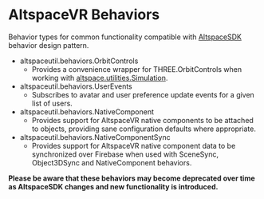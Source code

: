 # AltspaceVR Behaviors
Behavior types for common functionality compatible with [AltspaceSDK](https://github.com/AltspaceVR/AltspaceSDK/) behavior design pattern.

* altspaceutil.behaviors.OrbitControls
  * Provides a convenience wrapper for THREE.OrbitControls when working with [altspace.utilities.Simulation](https://altspacevr.github.io/AltspaceSDK/doc/js/module-altspace_utilities.Simulation.html).
* altspaceutil.behaviors.UserEvents
  * Subscribes to avatar and user preference update events for a given list of users.
* altspaceutil.behaviors.NativeComponent
  * Provides support for AltspaceVR native components to be attached to objects, providing sane configuration defaults where appropriate.
* altspaceutil.behaviors.NativeComponentSync
  * Provides support for AltspaceVR native component data to be synchronized over Firebase when used with SceneSync, Object3DSync and NativeComponent behaviors.

**Please be aware that these behaviors may become deprecated over time as AltspaceSDK changes and new functionality is introduced.**
